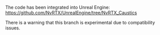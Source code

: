 The code has been integrated into Unreal Engine: https://github.com/NvRTX/UnrealEngine/tree/NvRTX_Caustics

There is a warning that this branch is experimental due to compatibility issues.
